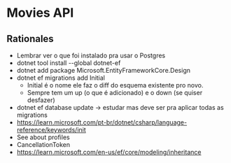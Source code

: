 # Movies API

## Rationales

- Lembrar ver o que foi instalado pra usar o Postgres
- dotnet tool install --global dotnet-ef 
- dotnet add package Microsoft.EntityFrameworkCore.Design
- dotnet ef migrations add Initial 
  - Initial é o nome ele faz o diff do esquema existente pro novo.
  - Sempre tem um up (o que é adicionado) e o down (se quiser desfazer)
- dotnet ef database update -> estudar mas deve ser pra aplicar todas as migrations
- https://learn.microsoft.com/pt-br/dotnet/csharp/language-reference/keywords/init
- See about profiles 
- CancellationToken
- https://learn.microsoft.com/en-us/ef/core/modeling/inheritance